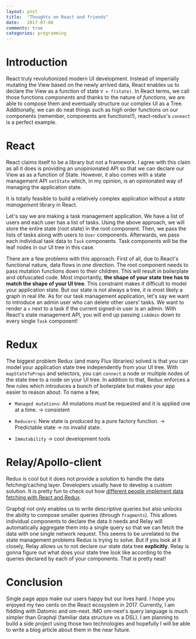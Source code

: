 ```yaml
---
layout: post
title:  "Thoughts on React and friends"
date:   2017-07-08
comments: true
categories: programming
---
```


# Introduction
React truly revolutionized modern UI development. Instead of imperially mutating
the View based on the newly arrived data, React enables us to declare the View
as a function of state `V = f(state)`. In React terms, we call those functions
*components* and thanks to the nature of *functions*, we are able to compose
them and eventually structure our complex UI as a Tree.  Additionally, we can do
neat things such as high order functions on our components (remember, components
are functions!!), react-redux's `connect` is a perfect example.

# React
React claims itself to be a library but not a framework. I agree with this claim
as all it does is providing an unopinionated API so that we can declare our View
as as a function of State. However, it also comes with a state management API
`setState` which, in my opinion, is an opinionated way of managing the
application state.

It is totally feasible to build a relatively complex application without a
*state management* library in React.

Let's say we are making a task management application. We have a list of users
and each user has a list of tasks. Using the above approach, we will store the
entire state (root state) in the root component. Then, we pass the lists of
tasks along with users to `User` components. Afterwards, we pass each individual
task data to `Task` components. Task components will be the leaf nodes in our UI
tree in this case.

There are a few problems with this approach. First of all, due to React's
functional nature, data flows in one direction. The root component needs to pass
mutation functions down to their children. This will result in boilerplate and
obfuscated code. Most importantly, **the shape of your state tree has to match
the shape of your UI tree**. This constraint makes it difficult to model your
application state. But our state is not always a tree, it is most likely a graph
in real life. As for our task management application, let's say we want to
introduce an admin user who can delete other users' tasks. We want to render a
`x` next to a task if the current signed-in user is an admin. With React's state
management API, you will end up passing `isAdmin` down to every single `Task`
component!

# Redux
The biggest problem Redux (and many Flux libraries) solved is that you can model
your application state tree independently from your UI tree. With
`mapStateToProps` and selectors, you can `connect` a node or multiple nodes of
the state tree to a node on your UI tree. In addition to that, Redux enforces a
few rules which introduces a bunch of boilerplate but makes your app easier to
reason about. To name a few,

* `Managed mutations`: All mutations must be requested and it is applied one
  at a time. -> consistent

* `Reducers`: New state is produced by a pure factory function. -> Predictable
  state -> no invalid state.

* `Immutability` -> cool development tools

# Relay/Apollo-client
Redux is cool but it does not provide a solution to handle the data
fetching/caching layer. Developers usually have to develop a custom solution. It
is pretty fun to check out how [different people implement data fetching with
React and Redux](https://github.com/jeromedalbert/real-world-react).

Graphql not only enables us to write descriptive queries but also unlocks the
ability to compose smaller queries (through `fragments`). This allows individual
components to declare the data it needs and Relay will automatically aggregate
them into a single query so that we can fetch the data with one single network
request. This seems to be unrelated to the state management problems Redux is
trying to solve. But if you look at it closely, Relay allows us to not declare
our state data tree **explicitly**. Relay is gonna figure out what does your
state tree look like according to the queries declared by each of your
components. That is pretty neat!


# Conclusion
Single page apps make our users happy but our lives hard. I hope you enjoyed my
two cents on the React ecosystem in 2017. Currently, I am fiddling with Datomic
and om-next. IMO om-next's query language is much simpler than Graphql (familiar
data structure vs a DSL). I am planning to build a side project using those two
technologies and hopefully I will be able to write a blog article about them in
the near future.
